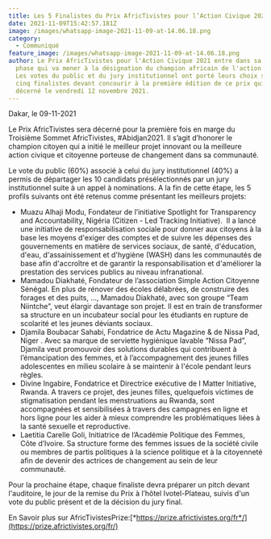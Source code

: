 ```yaml
---
title: Les 5 Finalistes du Prix AfricTivistes pour l’Action Civique 2021 connus
date: 2021-11-09T15:42:57.181Z
image: /images/whatsapp-image-2021-11-09-at-14.06.18.png
category:
  - Communiqué
feature_image: /images/whatsapp-image-2021-11-09-at-14.06.18.png
author: Le Prix AfricTivistes pour l'Action Civique 2021 entre dans sa dernière
  phase qui va mener à la désignation du champion africain de l'action civique.
  Les votes du public et du jury institutionnel ont porté leurs choix sur les
  cinq finalistes devant concourir à la première édition de ce prix qui sera
  décerné le vendredi 12 novembre 2021.
---
```

Dakar, le 09-11-2021 

Le Prix AfricTivistes sera décerné pour la première fois en marge du Troisième Sommet AfricTivistes, #Abidjan2021. Il s’agit d’honorer le champion citoyen qui a initié le meilleur projet innovant ou la meilleure action civique et citoyenne porteuse de changement dans sa communauté. 

Le vote du public (60%) associé à celui du jury institutionnel (40%) a permis de départager les 10 candidats présélectionnés par un jury institutionnel suite à un appel à nominations. A la fin de cette étape, les 5 profils suivants ont été retenus comme présentant les meilleurs projets: 

* Muazu Alhaji Modu, Fondateur de l’initiative Spotlight for Transparency and Accountability, Nigéria (Citizen - Led Tracking Initiative).  Il a lancé une initiative de responsabilisation sociale pour donner aux citoyens à la base les moyens d'exiger des comptes et de suivre les dépenses des gouvernements en matière de services sociaux, de santé, d'éducation, d'eau, d'assainissement et d'hygiène (WASH) dans les communautés de base afin d'accroître et de garantir la responsabilisation et d'améliorer la prestation des services publics au niveau infranational.
* Mamadou Diakhaté, Fondateur de l’association Simple Action Citoyenne Sénégal. En plus de rénover des écoles délabrées, de construire des forages et des puits, …, Mamadou Diakhaté, avec son groupe “Team Niintche”, veut élargir davantage son projet. Il est en train de transformer sa structure en un incubateur social pour les étudiants en rupture de scolarité et les jeunes déviants sociaux.
* Djamila Boubacar Sahabi, Fondatrice de Actu Magazine & de Nissa Pad, Niger . Avec sa marque de serviette hygiénique lavable “Nissa Pad”, Djamila veut promouvoir des solutions durables qui contribuent à l’émancipation des femmes, et à l’accompagnement des jeunes filles adolescentes en milieu scolaire à se maintenir à l'école pendant leurs règles. 
* Divine Ingabire, Fondatrice et Directrice exécutive de I Matter Initiative, Rwanda. A travers ce projet, des jeunes filles, quelquefois victimes de stigmatisation pendant les menstruations au Rwanda, sont accompagnées et sensibilisées à travers des campagnes en ligne et hors ligne pour les aider à mieux comprendre les problématiques liées à la santé sexuelle et reproductive.
* Laetitia Carelle Goli, Initiatrice de l’Académie Politique des Femmes, Côte d’Ivoire. Sa structure forme des femmes issues de la société civile ou membres de partis politiques à la science politique et à la citoyenneté afin de devenir des actrices de changement au sein de leur communauté.

Pour la prochaine étape, chaque finaliste devra préparer un pitch devant l'auditoire, le jour de la remise du Prix à l’hôtel Ivotel-Plateau, suivis d'un vote du public présent et de la décision du jury final.



En Savoir plus sur AfricTivistesPrize:[*https://prize.africtivistes.​org/fr*/](https://prize.africtivistes.org/fr/)